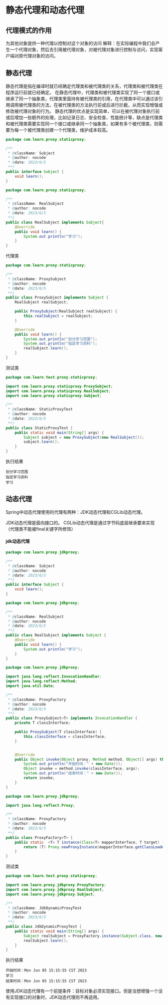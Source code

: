 # 静态代理和动态代理

## 代理模式的作用  
为其他对象提供一种代理以控制对这个对象的访问
解释：在实际编程中我们会产生一个代理对象，然后去引用被代理对象，对被代理对象进行控制与访问，实现客户端对原代理对象的访问。  

## 静态代理  
静态代理是指在编译时就已经确定代理类和被代理类的关系，代理类和被代理类在程序运行前就已经确定。
在静态代理中，代理类和被代理类实现了同一个接口或继承了同一个抽象类，代理类里面持有被代理类的引用，在代理类中可以通过该引用调用被代理类的方法，在被代理类的方法执行前或后进行拦截，从而实现增强或修改被代理对象的行为。
静态代理的优点是实现简单，可以在被代理对象执行前或后增加一些额外的处理，比如记录日志、安全检查、性能统计等，缺点是代理类和被代理类需要实现同一个接口或继承同一个抽象类，如果有多个被代理类，则需要为每一个被代理类创建一个代理类，维护成本较高。

```java
package com.learn.proxy.staticproxy;

/**
 * @className: Subject
 * @author: nocode
 * @date: 2023/6/5
 **/
public interface Subject {
    void learn();
}
```

```java
package com.learn.proxy.staticproxy;

/**
 * @className: RealSubject
 * @author: nocode
 * @date: 2023/6/5
 **/
public class RealSubject implements Subject{
    @Override
    public void learn() {
        System.out.println("学习");
    }
}

```  

代理类
```java
package com.learn.proxy.staticproxy;

/**
 * @className: ProxySubject
 * @author: nocode
 * @date: 2023/6/5
 **/
public class ProxySubject implements Subject {
    RealSubject realSubject;

    public ProxySubject(RealSubject realSubject) {
        this.realSubject = realSubject;
    }

    @Override
    public void learn() {
        System.out.println("划分学习范围");
        System.out.println("指定学习资料");
        realSubject.learn();
    }
}
```  

测试类
```java
package com.learn.test.proxy.staticproxy;

import com.learn.proxy.staticproxy.ProxySubject;
import com.learn.proxy.staticproxy.RealSubject;
import com.learn.proxy.staticproxy.Subject;

/**
 * @className: StaticProxyTest
 * @author: nocode
 * @date: 2023/6/5
 **/
public class StaticProxyTest {
    public static void main(String[] args) {
        Subject subject = new ProxySubject(new RealSubject());
        subject.learn();
    }
}
```

执行结果
```
划分学习范围
指定学习资料
学习
```

## 动态代理  
Spring中动态代理使用的代理有两种：JDK动态代理和CGLib动态代理。

JDK动态代理是面向接口的。
CGLib动态代理是通过字节码底层继承要来实现（代理类不能被final关键字所修饰）

#### jdk动态代理
```java
package com.learn.proxy.jdkproxy;

/**
 * @className: Subject
 * @author: nocode
 * @date: 2023/6/5
 **/
public interface Subject {
    void learn();
}
```

```java
package com.learn.proxy.jdkproxy;

/**
 * @className: RealSubject
 * @author: nocode
 * @date: 2023/6/5
 **/
public class RealSubject implements Subject {
    @Override
    public void learn() {
        System.out.println("学习");
    }
}
```

```java
package com.learn.proxy.jdkproxy;

import java.lang.reflect.InvocationHandler;
import java.lang.reflect.Method;
import java.util.Date;

/**
 * @className: ProxyFactory
 * @author: nocode
 * @date: 2023/6/5
 **/
public class ProxySubject<T> implements InvocationHandler {
    private T classInterface;

    public ProxySubject(T classInterface) {
        this.classInterface = classInterface;
    }


    @Override
    public Object invoke(Object proxy, Method method, Object[] args) throws Throwable {
        System.out.println("开始时间：" + new Date());
        Object invoke = method.invoke(classInterface, args);
        System.out.println("结束时间：" + new Date());
        return invoke;
    }
}
```

```java
package com.learn.proxy.jdkproxy;

import java.lang.reflect.Proxy;

/**
 * @className: ProxyFactory
 * @author: nocode
 * @date: 2023/6/5
 **/
public class ProxyFactory<T> {
    public static  <T> T instance(Class<T> mapperInterface, T target) {
        return (T) Proxy.newProxyInstance(mapperInterface.getClassLoader(), new Class[]{mapperInterface}, new ProxySubject<>(target));
    }
}
```
测试类
```java
package com.learn.test.proxy.staticproxy;

import com.learn.proxy.jdkproxy.ProxyFactory;
import com.learn.proxy.jdkproxy.RealSubject;
import com.learn.proxy.jdkproxy.Subject;

/**
 * @className: JdkDynamicProxyTest
 * @author: nocode
 * @date: 2023/6/5
 **/
public class JdkDynamicProxyTest {
    public static void main(String[] args) {
        Subject realSubject = ProxyFactory.instance(Subject.class, new RealSubject());
        realSubject.learn();
    }
}
```
执行结果
```
开始时间：Mon Jun 05 15:15:55 CST 2023
学习
结束时间：Mon Jun 05 15:15:55 CST 2023
```
使用JDK动态代理有一个前提条件：目标对象必须实现接口。但是当想增强一个没有实现接口的对象时，JDK动态代理则不再适用。
